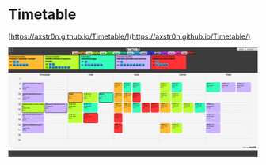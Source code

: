 # Timetable

[https://axstr0n.github.io/Timetable/](https://axstr0n.github.io/Timetable/)

![Website preview](preview.png)